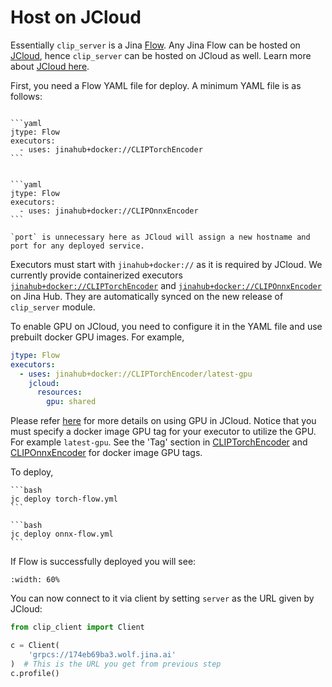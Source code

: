 # Host on JCloud

Essentially `clip_server` is a Jina [Flow](https://docs.jina.ai/fundamentals/flow/). Any Jina Flow can be hosted on [JCloud](https://docs.jina.ai/fundamentals/jcloud/), hence `clip_server` can be hosted on JCloud as well. Learn more about [JCloud here](https://docs.jina.ai/fundamentals/jcloud/).


First, you need a Flow YAML file for deploy. A minimum YAML file is as follows:

````{tab} torch-flow.yml

```yaml
jtype: Flow
executors:
  - uses: jinahub+docker://CLIPTorchEncoder
```

````
````{tab} onnx-flow.yml

```yaml
jtype: Flow
executors:
  - uses: jinahub+docker://CLIPOnnxEncoder
```

````

```{tip}
`port` is unnecessary here as JCloud will assign a new hostname and port for any deployed service. 
```

Executors must start with `jinahub+docker://` as it is required by JCloud. We currently provide containerized executors [`jinahub+docker://CLIPTorchEncoder`](https://hub.jina.ai/executor/gzpbl8jh) and [`jinahub+docker://CLIPOnnxEncoder`](https://hub.jina.ai/executor/2a7auwg2) on Jina Hub. They are automatically synced on the new release of `clip_server` module. 

To enable GPU on JCloud, you need to configure it in the YAML file and use prebuilt docker GPU images. For example,

```yaml
jtype: Flow
executors:
  - uses: jinahub+docker://CLIPTorchEncoder/latest-gpu
    jcloud:
      resources:
        gpu: shared
```

Please refer [here](https://docs.jina.ai/fundamentals/jcloud/yaml-spec/#gpu) for more details on using GPU in JCloud.
Notice that you must specify a docker image GPU tag for your executor to utilize the GPU. For example `latest-gpu`. 
See the 'Tag' section in [CLIPTorchEncoder](https://hub.jina.ai/executor/gzpbl8jh) and [CLIPOnnxEncoder](https://hub.jina.ai/executor/2a7auwg2) for docker image GPU tags.

To deploy,

````{tab} PyTorch-backed
```bash
jc deploy torch-flow.yml
```
````

````{tab} ONNX-backed
```bash
jc deploy onnx-flow.yml
```
````


If Flow is successfully deployed you will see:

```{figure} jc-deploy.png
:width: 60%
```

You can now connect to it via client by setting  `server` as the URL given by JCloud:

```python
from clip_client import Client

c = Client(
    'grpcs://174eb69ba3.wolf.jina.ai'
)  # This is the URL you get from previous step
c.profile()
```
